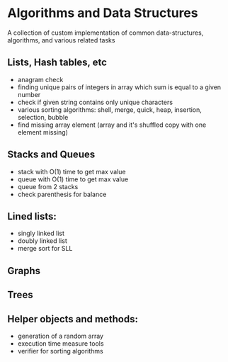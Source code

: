 # Algorithms and Data Structures
A collection of custom implementation of common data-structures, algorithms, and various related tasks

## Lists, Hash tables, etc
- anagram check
- finding unique pairs of integers in array which sum is equal to a given number
- check if given string contains only unique characters
- various sorting algorithms: shell, merge, quick, heap, insertion, selection, bubble
- find missing array element (array and it's shuffled copy with one element missing)

## Stacks and Queues
- stack with O(1) time to get max value
- queue with O(1) time to get max value
- queue from 2 stacks
- check parenthesis for balance

## Lined lists:
- singly linked list
- doubly linked list
- merge sort for SLL

## Graphs

## Trees

## Helper objects and methods:
- generation of a random array
- execution time measure tools
- verifier for sorting algorithms
